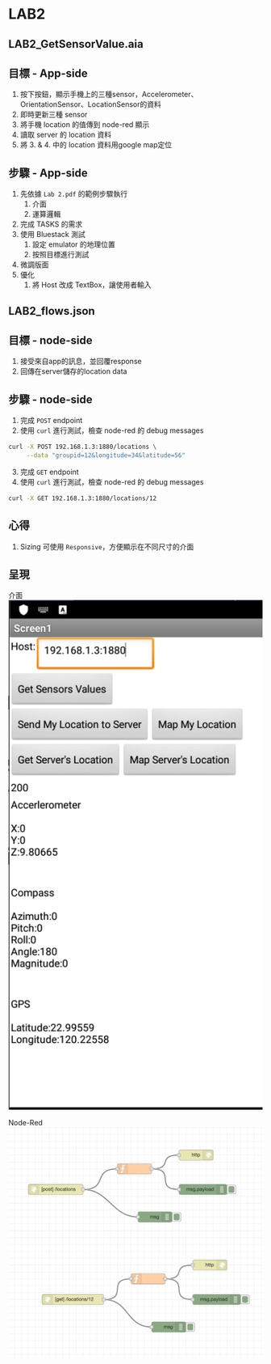 # LAB2

## LAB2_GetSensorValue.aia

## 目標 - App-side

1. 按下按鈕，顯示手機上的三種sensor，Accelerometer、OrientationSensor、LocationSensor的資料
2. 即時更新三種 sensor
3. 將手機 location 的值傳到 node-red 顯示
4. 讀取 server 的 location 資料
5. 將 3. & 4. 中的 location 資料用google map定位

## 步驟 - App-side

1. 先依據 `Lab 2.pdf` 的範例步驟執行
    1. 介面
    2. 運算邏輯
2. 完成 TASKS 的需求
3. 使用 Bluestack 測試
   1. 設定 emulator 的地理位置
   2. 按照目標進行測試
4. 微調版面
5. 優化
   1. 將 Host 改成 TextBox，讓使用者輸入

## LAB2_flows.json

## 目標 - node-side

1. 接受來自app的訊息，並回覆response
2. 回傳在server儲存的location data

## 步驟 - node-side

1. 完成 `POST` endpoint
2. 使用 `curl` 進行測試，檢查 node-red 的 debug messages

```bash
curl -X POST 192.168.1.3:1880/locations \
     --data "groupid=12&longitude=34&latitude=56"
```

3. 完成 `GET` endpoint
4. 使用 `curl` 進行測試，檢查 node-red 的 debug messages

```bash
curl -X GET 192.168.1.3:1880/locations/12
```

## 心得

1. Sizing 可使用 `Responsive`，方便顯示在不同尺寸的介面

## 呈現

介面
![ui](img/ui.png)

Node-Red
![flow](img/flows.png)
